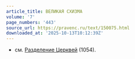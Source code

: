 ```yaml
---
article_title: ВЕЛИКАЯ СХИЗМА
volume: '7'
page_numbers: '443'
source_url: https://pravenc.ru/text/150075.html
downloaded_at: '2025-10-13T10:12:39Z'
---
```


- см. [Разделение Церквей](<https://pravenc.ru/text/Разделение Церквей.html>) (1054).
